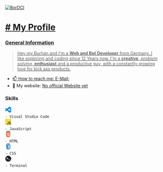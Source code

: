 <a href="https://cooltext.com"><img src="https://images.cooltext.com/5615528.png" width="252" height="85" alt="BxrDCI" />
<h1># My Profile</h1>


### General Information

> Hey my Burhan and I'm a **Web and Bot Developer** from Germany.
> I like exploring and coding since 12 Years now.
> I'm a **creative**, _problem solving_, **enthusiast** and a _productive_ guy, with a constantly growing love for kick ass products.

 - 📫 How to reach me: [E-Mail](burhan.uzun@dci.education);
 - 🔗 My website: [No official Website yet](https://google.com/)
### Skills
  
<code><img height="20" src="https://raw.githubusercontent.com/github/explore/80688e429a7d4ef2fca1e82350fe8e3517d3494d/topics/visual-studio-code/visual-studio-code.png"> - Visual Studio Code</code>
  <br>
<code><img height="20" src="https://raw.githubusercontent.com/github/explore/80688e429a7d4ef2fca1e82350fe8e3517d3494d/topics/javascript/javascript.png"> - JavaScript</code>
  <br>
<code><img height = "20" src = "https://raw.githubusercontent.com/github/explore/80688e429a7d4ef2fca1e82350fe8e3517d3494d/topics/html/html.png"> - HTML</code>
  <br>
<code><img height = "20" src = "https://raw.githubusercontent.com/github/explore/80688e429a7d4ef2fca1e82350fe8e3517d3494d/topics/css/css.png"> - CSS</code>
  <br>
<code><img height="20" src="https://raw.githubusercontent.com/github/explore/80688e429a7d4ef2fca1e82350fe8e3517d3494d/topics/terminal/terminal.png"> - Terminal</code>
